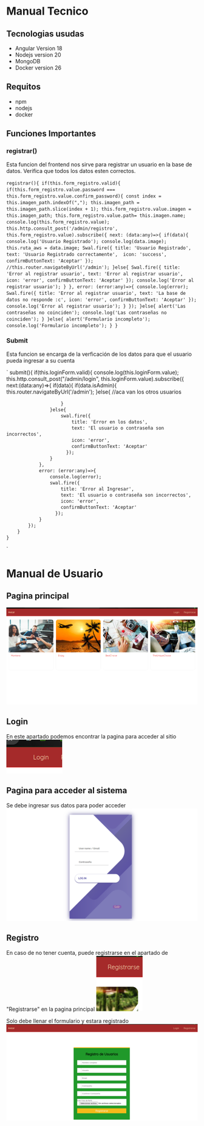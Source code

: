 # **Manual Tecnico**

## Tecnologias usudas
* Angular Version 18
* Nodejs version 20
* MongoDB
* Docker version 26

## Requitos 
* npm
* nodejs
* docker

## Funciones Importantes

### registrar()
Esta funcion del frontend nos sirve para registrar un usuario en la base
de datos. Verifica que todos los datos esten correctos. 

`
registrar(){
      if(this.form_registro.valid){
        if(this.form_registro.value.password === this.form_registro.value.confirm_password){
          const index = this.imagen_path.indexOf(",");
          this.imagen_path = this.imagen_path.slice(index + 1);
          this.form_registro.value.imagen = this.imagen_path;
          this.form_registro.value.path= this.imagen.name;
          console.log(this.form_registro.value);
          this.http.consult_post('/admin/registro', this.form_registro.value).subscribe({
            next: (data:any)=>{
              if(data){
                console.log('Usuario Registrado');
                console.log(data.image);
                this.ruta_aws = data.image;
                Swal.fire({
                  title: 'Usuario Registrado',
                  text: 'Usuario Registrado correctamente', 
                  icon: 'success',
                  confirmButtonText: 'Aceptar'
                });
                //this.router.navigateByUrl('/admin');
              }else{
                Swal.fire({
                  title: 'Error al registrar usuario',
                  text: 'Error al registrar usuario',
                  icon: 'error',
                  confirmButtonText: 'Aceptar'
                });
                console.log('Error al registrar usuario');
              }
            },
            error: (error:any)=>{
              console.log(error);
              Swal.fire({
                title: 'Error al registrar usuario',
                text: 'La base de datos no responde :c',
                icon: 'error',
                confirmButtonText: 'Aceptar'
              });
              console.log('Error al registrar usuario');
            }
          });
        }else{
          alert('Las contraseñas no coinciden');
          console.log('Las contraseñas no coinciden');
        }
      }else{
        alert('Formulario incompleto');
        console.log('Formulario incompleto');
      }
    }
`

### Submit
Esta funcion se encarga de la verficación de los datos para
que el usuario pueda ingresar a su cuenta

`
        submit(){
        if(this.loginForm.valid){
            console.log(this.loginForm.value);
            this.http.consult_post("/admin/login", this.loginForm.value).subscribe({
                next:(data:any)=>{
                    if(data){
                        if(data.isAdmin){
                            this.router.navigateByUrl('/admin');
                        }else{
                            //aca van los otros usuarios
                            
                        }
                    }else{
                        swal.fire({
                            title: 'Error en los datos',
                            text: 'El usuario o contraseña son incorrectos',
                            icon: 'error',
                            confirmButtonText: 'Aceptar'
                          });
                    }
                },
                error: (error:any)=>{
                    console.log(error);
                    swal.fire({
                        title: 'Error al Ingresar',
                        text: 'El usuario o contraseña son incorrectos',
                        icon: 'error',
                        confirmButtonText: 'Aceptar'
                      });
                }
            });
        }
    }
`

# **Manual de Usuario**

## Pagina principal 
![alt text](image.png)

## Login
En este apartado podemos encontrar la pagina para acceder al sitio 
![alt text](image-1.png)

## Pagina para acceder al sistema
Se debe ingresar sus datos para poder acceder
![alt text](image-2.png)

## Registro 
En caso de no tener cuenta, puede registrarse en el apartado de "Registrarse" en la pagina principal
![alt text](image-3.png)

Solo debe llenar el formulario y estara registrado
![alt text](image-4.png)


